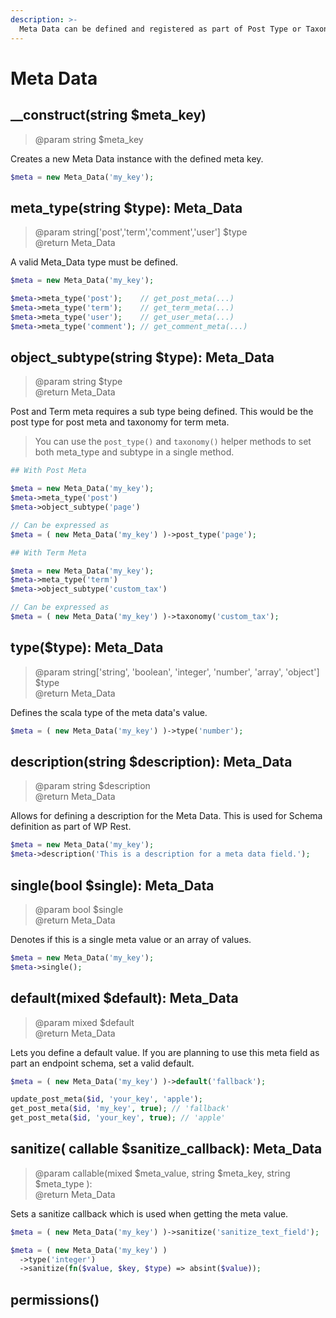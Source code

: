 ```yaml
---
description: >-
  Meta Data can be defined and registered as part of Post Type or Taxonomy definitions, but also standalone. Stand alone Meta Data can be assigned to existing Post Types or Taxonomies, but also User and Comment.
---
```


# Meta Data

## __construct(string $meta_key)
> @param string $meta_key

Creates a new Meta Data instance with the defined meta key.

```php
$meta = new Meta_Data('my_key');
```

## meta_type(string $type): Meta_Data
> @param string['post','term','comment','user'] $type  
> @return Meta_Data  

A valid Meta_Data type must be defined.

```php
$meta = new Meta_Data('my_key');

$meta->meta_type('post');    // get_post_meta(...)
$meta->meta_type('term');    // get_term_meta(...)
$meta->meta_type('user');    // get_user_meta(...)
$meta->meta_type('comment'); // get_comment_meta(...)
```

## object_subtype(string $type): Meta_Data
> @param string $type    
> @return Meta_Data  

Post and Term meta requires a sub type being defined. This would be the post type for post meta and taxonomy for term meta. 

> You can use the `post_type()` and `taxonomy()` helper methods to set both meta_type and subtype in a single method.

```php
## With Post Meta

$meta = new Meta_Data('my_key');
$meta->meta_type('post')
$meta->object_subtype('page')

// Can be expressed as
$meta = ( new Meta_Data('my_key') )->post_type('page');

## With Term Meta

$meta = new Meta_Data('my_key');
$meta->meta_type('term')
$meta->object_subtype('custom_tax')

// Can be expressed as
$meta = ( new Meta_Data('my_key') )->taxonomy('custom_tax');
```

## type($type): Meta_Data
> @param string['string', 'boolean', 'integer', 'number', 'array', 'object'] $type   
> @return Meta_Data  

Defines the scala type of the meta data's value.

```php
$meta = ( new Meta_Data('my_key') )->type('number');
```

## description(string $description): Meta_Data
> @param string $description    
> @return Meta_Data  

Allows for defining a description for the Meta Data. This is used for Schema definition as part of WP Rest.

```php
$meta = new Meta_Data('my_key');
$meta->description('This is a description for a meta data field.');
```

## single(bool $single): Meta_Data
> @param bool $single    
> @return Meta_Data  

Denotes if this is a single meta value or an array of values.

```php
$meta = new Meta_Data('my_key');
$meta->single();
```

## default(mixed $default): Meta_Data
> @param mixed $default    
> @return Meta_Data 

Lets you define a default value. If you are planning to use this meta field as part an endpoint schema, set a valid default.

```php
$meta = ( new Meta_Data('my_key') )->default('fallback');

update_post_meta($id, 'your_key', 'apple');
get_post_meta($id, 'my_key', true); // 'fallback'
get_post_meta($id, 'your_key', true); // 'apple'
```

## sanitize( callable $sanitize_callback): Meta_Data
> @param callable(mixed $meta_value, string $meta_key, string $meta_type ):<T>  
> @return Meta_Data 

Sets a sanitize callback which is used when getting the meta value.

```php
$meta = ( new Meta_Data('my_key') )->sanitize('sanitize_text_field');

$meta = ( new Meta_Data('my_key') )
  ->type('integer')
  ->sanitize(fn($value, $key, $type) => absint($value));
```

## permissions()
